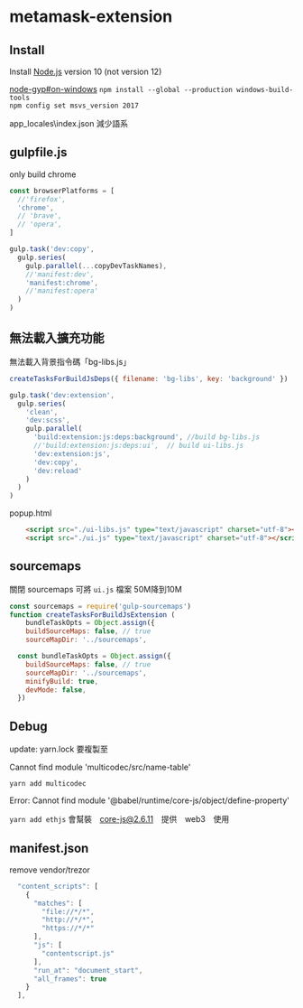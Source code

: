 # metamask-extension

## Install

Install [Node.js](https://nodejs.org/en/) version 10  (not version 12)

[node-gyp#on-windows](https://github.com/nodejs/node-gyp#on-windows)
`npm install --global --production windows-build-tools`  
`npm config set msvs_version 2017`  


app\_locales\index.json 減少語系

## gulpfile.js

only build chrome

```js
const browserPlatforms = [
  //'firefox',
  'chrome',
  // 'brave',
  // 'opera',
]

gulp.task('dev:copy',
  gulp.series(
    gulp.parallel(...copyDevTaskNames),
    //'manifest:dev',
    'manifest:chrome',
    //'manifest:opera'
  )
)
```

## 無法載入擴充功能

無法載入背景指令碼「bg-libs.js」

```js
createTasksForBuildJsDeps({ filename: 'bg-libs', key: 'background' })

gulp.task('dev:extension',
  gulp.series(
    'clean',
    'dev:scss',
    gulp.parallel(
      'build:extension:js:deps:background', //build bg-libs.js
      //'build:extension:js:deps:ui',  // build ui-libs.js
      'dev:extension:js',
      'dev:copy',
      'dev:reload'
    )
  )
)
```

popup.html

```html
    <script src="./ui-libs.js" type="text/javascript" charset="utf-8"></script>
    <script src="./ui.js" type="text/javascript" charset="utf-8"></script>
```

## sourcemaps

關閉 sourcemaps  可將 `ui.js` 檔案 50M降到10M

```js
const sourcemaps = require('gulp-sourcemaps')
function createTasksForBuildJsExtension (
    bundleTaskOpts = Object.assign({
    buildSourceMaps: false, // true
    sourceMapDir: '../sourcemaps',
```

```js
  const bundleTaskOpts = Object.assign({
    buildSourceMaps: false, // true
    sourceMapDir: '../sourcemaps',
    minifyBuild: true,
    devMode: false,
  })
```

## Debug

update: yarn.lock 要複製至

Cannot find module 'multicodec/src/name-table'

`yarn add multicodec`

Error: Cannot find module '@babel/runtime/core-js/object/define-property'

`yarn add ethjs` 會幫裝　core-js@2.6.11　提供　web3　使用

## manifest.json

remove vendor/trezor

```js
  "content_scripts": [
    {
      "matches": [
        "file://*/*",
        "http://*/*",
        "https://*/*"
      ],
      "js": [
        "contentscript.js"
      ],
      "run_at": "document_start",
      "all_frames": true
    }
  ],
```